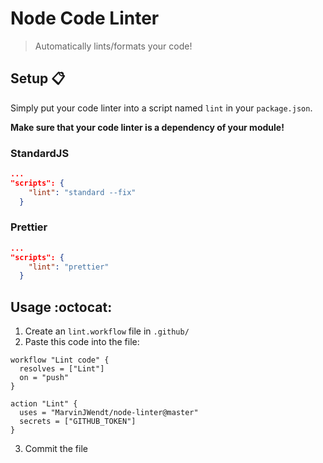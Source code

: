 # Node Code Linter

> Automatically lints/formats your code!

## Setup :clipboard:

Simply put your code linter into a script named `lint` in your `package.json`.

**Make sure that your code linter is a dependency of your module!**

### StandardJS

```json
...
"scripts": {
    "lint": "standard --fix"
  }
```

### Prettier

```json
...
"scripts": {
    "lint": "prettier"
  }
```

## Usage :octocat:

1. Create an `lint.workflow` file in `.github/`
2. Paste this code into the file: 
   
```workflow
workflow "Lint code" {
  resolves = ["Lint"]
  on = "push"
}

action "Lint" {
  uses = "MarvinJWendt/node-linter@master"
  secrets = ["GITHUB_TOKEN"]
}
```

3. Commit the file
